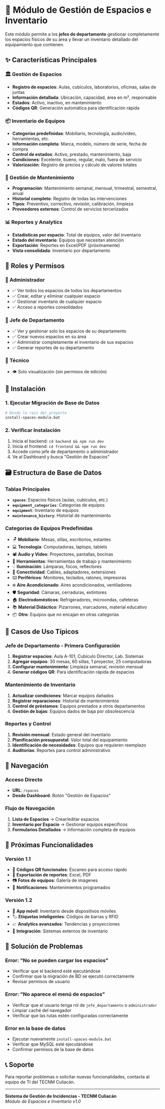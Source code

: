 # 🏢 Módulo de Gestión de Espacios e Inventario

Este módulo permite a los **jefes de departamento** gestionar completamente los espacios físicos de su área y llevar un inventario detallado del equipamiento que contienen.

## ✨ Características Principales

### 🏛️ Gestión de Espacios
- **Registro de espacios**: Aulas, cubículos, laboratorios, oficinas, salas de juntas
- **Información detallada**: Ubicación, capacidad, área en m², responsable
- **Estados**: Activo, inactivo, en mantenimiento
- **Códigos QR**: Generación automática para identificación rápida

### 📦 Inventario de Equipos
- **Categorías predefinidas**: Mobiliario, tecnología, audio/video, herramientas, etc.
- **Información completa**: Marca, modelo, número de serie, fecha de compra
- **Control de estados**: Activo, prestado, mantenimiento, baja
- **Condiciones**: Excelente, bueno, regular, malo, fuera de servicio
- **Valorización**: Registro de precios y cálculo de valores totales

### 🔧 Gestión de Mantenimiento
- **Programación**: Mantenimiento semanal, mensual, trimestral, semestral, anual
- **Historial completo**: Registro de todas las intervenciones
- **Tipos**: Preventivo, correctivo, revisión, calibración, limpieza
- **Proveedores externos**: Control de servicios tercerizados

### 📊 Reportes y Analytics
- **Estadísticas por espacio**: Total de equipos, valor del inventario
- **Estado del inventario**: Equipos que necesitan atención
- **Exportación**: Reportes en Excel/PDF (próximamente)
- **Vista consolidada**: Inventario por departamento

## 👥 Roles y Permisos

### 🔑 Administrador
- ✅ Ver todos los espacios de todos los departamentos
- ✅ Crear, editar y eliminar cualquier espacio
- ✅ Gestionar inventario de cualquier espacio
- ✅ Acceso a reportes consolidados

### 👔 Jefe de Departamento
- ✅ Ver y gestionar solo los espacios de su departamento
- ✅ Crear nuevos espacios en su área
- ✅ Administrar completamente el inventario de sus espacios
- ✅ Generar reportes de su departamento

### 🔧 Técnico
- 👁️ Solo visualización (sin permisos de edición)

## 🚀 Instalación

### 1. Ejecutar Migración de Base de Datos
```bash
# Desde la raíz del proyecto
install-spaces-module.bat
```

### 2. Verificar Instalación
1. Inicia el backend: `cd backend && npm run dev`
2. Inicia el frontend: `cd frontend && npm run dev`
3. Accede como jefe de departamento o administrador
4. Ve al Dashboard y busca "Gestión de Espacios"

## 🗃️ Estructura de Base de Datos

### Tablas Principales
- **`spaces`**: Espacios físicos (aulas, cubículos, etc.)
- **`equipment_categories`**: Categorías de equipos
- **`equipment`**: Inventario de equipos
- **`maintenance_history`**: Historial de mantenimiento

### Categorías de Equipos Predefinidas
- 🪑 **Mobiliario**: Mesas, sillas, escritorios, estantes
- 💻 **Tecnología**: Computadoras, laptops, tablets
- 📽️ **Audio y Video**: Proyectores, pantallas, bocinas
- 🔧 **Herramientas**: Herramientas de trabajo y mantenimiento
- 💡 **Iluminación**: Lámparas, focos, reflectores
- 🔌 **Conectividad**: Cables, adaptadores, extensiones
- ⌨️ **Periféricos**: Monitores, teclados, ratones, impresoras
- ❄️ **Aire Acondicionado**: Aires acondicionados, ventiladores
- 🛡️ **Seguridad**: Cámaras, cerraduras, extintores
- 🏠 **Electrodomésticos**: Refrigeradores, microondas, cafeteras
- 📚 **Material Didáctico**: Pizarrones, marcadores, material educativo
- 📦 **Otro**: Equipos que no encajan en otras categorías

## 🎯 Casos de Uso Típicos

### Jefe de Departamento - Primera Configuración
1. **Registrar espacios**: Aula A-101, Cubículo Director, Lab. Sistemas
2. **Agregar equipos**: 30 mesas, 60 sillas, 1 proyector, 25 computadoras
3. **Configurar mantenimiento**: Limpieza semanal, revisión mensual
4. **Generar códigos QR**: Para identificación rápida de espacios

### Mantenimiento de Inventario
1. **Actualizar condiciones**: Marcar equipos dañados
2. **Registrar reparaciones**: Historial de mantenimientos
3. **Control de préstamos**: Equipos prestados a otros departamentos
4. **Gestión de bajas**: Equipos dados de baja por obsolescencia

### Reportes y Control
1. **Revisión mensual**: Estado general del inventario
2. **Planificación presupuestal**: Valor total del equipamiento
3. **Identificación de necesidades**: Equipos que requieren reemplazo
4. **Auditorías**: Reportes para control administrativo

## 🔗 Navegación

### Acceso Directo
- **URL**: `/spaces`
- **Desde Dashboard**: Botón "Gestión de Espacios"

### Flujo de Navegación
1. **Lista de Espacios** → Crear/editar espacios
2. **Inventario por Espacio** → Gestionar equipos específicos
3. **Formularios Detallados** → Información completa de equipos

## 🔮 Próximas Funcionalidades

### Versión 1.1
- 📱 **Códigos QR funcionales**: Escaneo para acceso rápido
- 📄 **Exportación de reportes**: Excel, PDF
- 📷 **Fotos de equipos**: Galería de imágenes
- 🔔 **Notificaciones**: Mantenimientos programados

### Versión 1.2
- 📱 **App móvil**: Inventario desde dispositivos móviles
- 🏷️ **Etiquetas inteligentes**: Códigos de barras y RFID
- 📈 **Analytics avanzados**: Tendencias y proyecciones
- 🔄 **Integración**: Sistemas externos de inventario

## 🐛 Solución de Problemas

### Error: "No se pueden cargar los espacios"
- Verificar que el backend esté ejecutándose
- Confirmar que la migración de BD se ejecutó correctamente
- Revisar permisos de usuario

### Error: "No aparece el menú de espacios"
- Verificar que el usuario tenga rol de `jefe_departamento` o `administrador`
- Limpiar caché del navegador
- Verificar que las rutas estén configuradas correctamente

### Error en la base de datos
- Ejecutar nuevamente `install-spaces-module.bat`
- Verificar que MySQL esté ejecutándose
- Confirmar permisos de la base de datos

## 📞 Soporte

Para reportar problemas o solicitar nuevas funcionalidades, contacta al equipo de TI del TECNM Culiacán.

---

**Sistema de Gestión de Incidencias - TECNM Culiacán**  
*Módulo de Espacios e Inventario v1.0*
